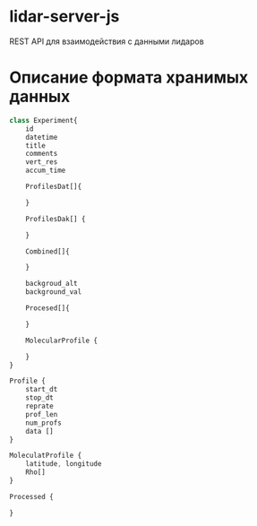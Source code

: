 # lidar-server-js

REST API для взаимодействия с данными лидаров

# Описание формата хранимых данных

```js
class Experiment{
    id
    datetime
    title
    comments
    vert_res
    accum_time

    ProfilesDat[]{

    }

    ProfilesDak[] {

    }

    Combined[]{

    }

    backgroud_alt
    background_val

    Procesed[]{

    }

    MolecularProfile {

    }
}

Profile {
    start_dt
    stop_dt
    reprate
    prof_len
    num_profs
    data []
}

MoleculatProfile {
    latitude, longitude
    Rho[]
}

Processed {

}
```
